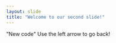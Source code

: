 ```yaml
---
layout: slide
title: "Welcome to our second slide!"
---
```

"New code"
Use the left arrow to go back!
